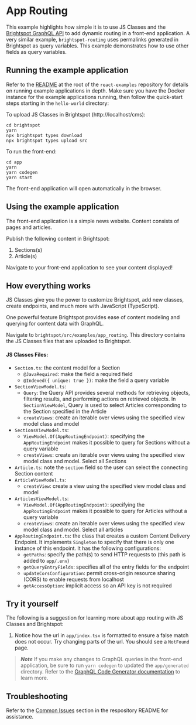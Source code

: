 # App Routing

This example highlights how simple it is to use JS Classes and the [Brightspot GraphQL API](https://www.brightspot.com/documentation/brightspot-cms-developer-guide/latest/graphql-api) to add dynamic routing in a front-end application. A very similar example, `brightspot-routing` uses permalinks generated in Brightspot as query variables. This example demonstrates how to use other fields as query variables.

## Running the example application

Refer to the [README](/README.md) at the root of the `react-examples` repository for details on running example applications in depth. Make sure you have the Docker instance for the example applications running, then follow the quick-start steps starting in the `hello-world` directory:

To upload JS Classes in Brightspot (http://localhost/cms):

```
cd brightspot
yarn
npx brightspot types download
npx brightspot types upload src

```

To run the front-end:

```
cd app
yarn
yarn codegen
yarn start
```

The front-end application will open automatically in the browser.

## Using the example application

The front-end application is a simple news website. Content consists of pages and articles.

Publish the following content in Brightspot:

1. Sections(s)
2. Article(s)

Navigate to your front-end application to see your content displayed!

## How everything works

JS Classes give you the power to customize Brightspot, add new classes, create endpoints, and much more with JavaScript (TypeScript). 

One powerful feature Brightspot provides ease of content modeling and querying for content data with GraphQL.

Navigate to `brightspot/src/examples/app_routing`. This directory contains the JS Classes files that are uploaded to Brightspot.

#### JS Classes Files:
- `Section.ts`: the content model for a Section
  - `@JavaRequired`: make the field a required field
  - `@Indexed({ unique: true })`: make the field a query variable
- `SectionViewModel.ts`: 
  - `Query`: the Query API provides several methods for retrieving objects, filtering results, and performing actions on retrieved objects. In `SectionViewModel`, Query is used to select Articles corresponding to the Section specified in the Article
  - `createViews`: create an iterable over views using the specified view model class and model
- `SectionsViewModel.ts`: 
  - `ViewModel.Of(AppRoutingEndpoint)`: specifying the `AppRoutingEndpoint` makes it possible to query for Sections without a query variable
  - `createViews`: create an iterable over views using the specified view model class and model. Select all Sections
- `Article.ts`: note the `section` field so the user can select the connecting Section content
- `ArticleViewModel.ts`: 
  - `createView`: create a view using the specified view model class and model
- `ArticlesViewModel.ts`:
  - `ViewModel.Of(AppRoutingEndpoint)`: specifying the `AppRoutingEndpoint` makes it possible to query for Articles without a query variable
  - `createViews`: create an iterable over views using the specified view model class and model. Select all articles 
- `AppRoutingEndpoint.ts`: the class that creates a custom Content Delivery Endpoint. It implements `Singleton` to specify that there is only one instance of this endpoint. It has the following configurations:
  - `getPaths`: specify the path(s) to send HTTP requests to (this path is added to `app/.env`)
  - `getQueryEntryFields`: specifies all of the entry fields for the endpoint
  - `updateCorsConfiguration`: permit cross-origin resource sharing (CORS) to enable requests from localhost 
  - `getAccessOption`: implicit access so an API key is not required

## Try it yourself

The following is a suggestion for learning more about app routing with JS Classes and Brightspot:

1. Notice how the url in `app/index.tsx` is formatted to ensure a false match does not occur. Try changing parts of the url. You should see a `NotFound` page. 

> **_Note_** If you make any changes to GraphQL queries in the front-end application, be sure to run `yarn codegen` to updated the `app/generated` directory. Refer to the [GraphQL Code Generator documentation](https://www.the-guild.dev/graphql/codegen/docs/getting-started) to learn more.

## Troubleshooting

Refer to the [Common Issues](/README.md) section in the respository README for assistance.